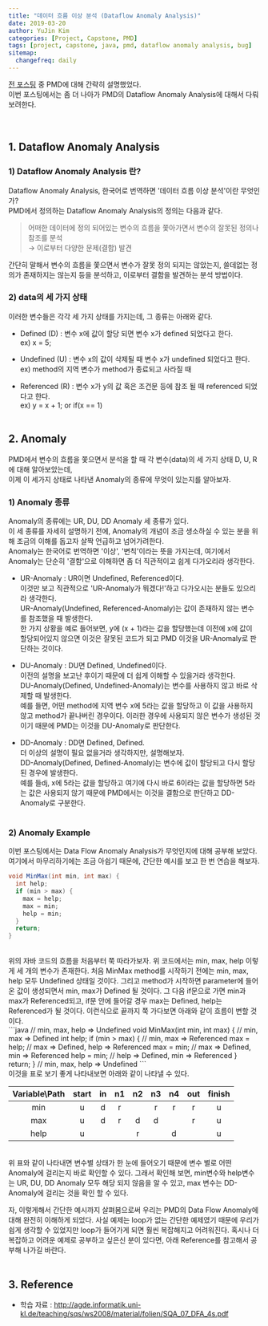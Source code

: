 ```yaml
---
title: "데이터 흐름 이상 분석 (Dataflow Anomaly Analysis)"
date: 2019-03-20
author: YuJin Kim
categories: [Project, Capstone, PMD]
tags: [project, capstone, java, pmd, dataflow anomaly analysis, bug]
sitemap:
  changefreq: daily
---
```


[전 포스팅]({{site.url}}/posts/static_analysis) 중 PMD에 대해 간략히 설명했었다.  
이번 포스팅에서는 좀 더 나아가 PMD의 Dataflow Anomaly Analysis에 대해서 다뤄보려한다.  
<br/>
<br/>

## 1. Dataflow Anomaly Analysis

### 1) Dataflow Anomaly Analysis 란?

Dataflow Anomaly Analysis, 한국어로 번역하면 '데이터 흐름 이상 분석'이란 무엇인가?  
PMD에서 정의하는 Dataflow Anomaly Analysis의 정의는 다음과 같다.

> 어떠한 데이터에 정의 되어있는 변수의 흐름을 쫓아가면서 변수의 잘못된 정의나 참조를 분석  
> → 이로부터 다양한 문제(결함) 발견

간단히 말해서 변수의 흐름을 쫓으면서 변수가 잘못 정의 되지는 않았는지, 쓸데없는 정의가 존재하지는 않는지 등을 분석하고, 이로부터 결함을 발견하는 분석 방법이다.

### 2) data의 세 가지 상태

이러한 변수들은 각각 세 가지 상태를 가지는데, 그 종류는 아래와 같다.

- Defined (D) : 변수 x에 값이 할당 되면 변수 x가 defined 되었다고 한다.  
  ex) x = 5;

- Undefined (U) : 변수 x의 값이 삭제될 때 변수 x가 undefined 되었다고 한다.  
  ex) method의 지역 변수가 method가 종료되고 사라질 때

- Referenced (R) : 변수 x가 y의 값 혹은 조건문 등에 참조 될 때 referenced 되었다고 한다.  
  ex) y = x + 1; or if(x == 1)
  <br/>
  <br/>

## 2. Anomaly

PMD에서 변수의 흐름을 쫓으면서 분석을 할 때 각 변수(data)의 세 가지 상태 D, U, R에 대해 알아보았는데,  
이제 이 세가지 상태로 나타낸 Anomaly의 종류에 무엇이 있는지를 알아보자.

### 1) Anomaly 종류

Anomaly의 종류에는 UR, DU, DD Anomaly 세 종류가 있다.  
이 세 종류를 자세히 설명하기 전에, Anomaly의 개념이 조금 생소하실 수 있는 분을 위해 조금의 이해를 돕고자 살짝 언급하고 넘어가려한다.  
Anomaly는 한국어로 번역하면 '이상', '변칙'이라는 뜻을 가지는데, 여기에서 Anomaly는 단순히 '결함'으로 이해하면 좀 더 직관적이고 쉽게 다가오리라 생각한다.

- UR-Anomaly : UR이면 Undefined, Referenced이다.  
  이것만 보고 직관적으로 'UR-Anomaly가 뭐겠다!'하고 다가오시는 분들도 있으리라 생각한다.  
  UR-Anomaly(Undefined, Referenced-Anomaly)는 값이 존재하지 않는 변수를 참조했을 때 발생한다.  
  한 가지 상황을 예로 들어보면, y에 (x + 1)라는 값을 할당했는데 이전에 x에 값이 할당되어있지 않으면 이것은 잘못된 코드가 되고 PMD 이것을 UR-Anomaly로 판단하는 것이다.

- DU-Anomaly : DU면 Defined, Undefined이다.  
  이전의 설명을 보고난 후이기 때문에 더 쉽게 이해할 수 있을거라 생각한다.  
  DU-Anomaly(Defined, Undefined-Anomaly)는 변수를 사용하지 않고 바로 삭제할 때 발생한다.  
  예를 들면, 어떤 method에 지역 변수 x에 5라는 값을 할당하고 이 값을 사용하지 않고 method가 끝나버린 경우이다. 이러한 경우에 사용되지 않은 변수가 생성된 것이기 때문에 PMD는 이것을 DU-Anomaly로 판단한다.

- DD-Anomaly : DD면 Defined, Defined.  
  더 이상의 설명이 필요 없을거라 생각하지만, 설명해보자.  
  DD-Anomaly(Defined, Defined-Anomaly)는 변수에 값이 할당되고 다시 할당된 경우에 발생한다.  
  예를 들dj, x에 5라는 값을 할당하고 여기에 다시 바로 6이라는 값을 할당하면 5라는 값은 사용되지 않기 때문에 PMD에서는 이것을 결함으로 판단하고 DD-Anomaly로 구분한다.
  <br/>
  <br/>

### 2) Anomaly Example

이번 포스팅에서는 Data Flow Anomaly Analysis가 무엇인지에 대해 공부해 보았다.  
여기에서 마무리하기에는 조금 아쉽기 때문에, 간단한 예시를 보고 한 번 연습을 해보자.

```java
void MinMax(int min, int max) {
  int help;
  if (min > max) {
    max = help;
    max = min;
    help = min;
  }
  return;
}
```

<br/>
위의 자바 코드의 흐름을 처음부터 쭉 따라가보자.  
위 코드에서는 min, max, help 이렇게 세 개의 변수가 존재한다.  
처음 MinMax method를 시작하기 전에는 min, max, help 모두 Undefined 상태일 것이다.  
그리고 method가 시작하면 parameter에 들어온 값이 생성되면서 min, max가 Defined 될 것이다.  
그 다음 if문으로 가면 min과 max가 Referenced되고, if문 안에 들어갈 경우 max는 Defined, help는 Referenced가 될 것이다.
이런식으로 끝까지 쭉 가다보면 아래와 같이 흐름이 변할 것이다.
<br/>
```java
                                   // min, max, help => Undefined
void MinMax(int min, int max) {    // min, max => Defined
  int help;
  if (min > max) {                 // min, max => Referenced
    max = help;                    // max => Defined, help => Referenced
    max = min;                     // max => Defined, min => Referenced
    help = min;                    // help => Defined, min => Referenced
  }
  return;
}
                                   // min, max, help => Undefined
```
<br/>
이것을 표로 보기 좋게 나타내보면 아래와 같이 나타낼 수 있다.

| Variable\Path | start | in  | n1  | n2  | n3  | n4  | out | finish |
| :-----------: | :---: | :-: | :-: | :-: | :-: | :-: | :-: | :----: |
|      min      |   u   |  d  |  r  |     |  r  |  r  |  r  |   u    |
|      max      |   u   |  d  |  r  |  d  |  d  |     |  r  |   u    |
|     help      |   u   |     |     |  r  |     |  d  |     |   u    |

<br/>
위 표와 같이 나타내면 변수별 상태가 한 눈에 들어오기 때문에 변수 별로 어떤 Anomaly에 걸리는지 바로 확인할 수 있다.
그래서 확인해 보면, min변수와 help변수는 UR, DU, DD Anomaly 모두 해당 되지 않음을 알 수 있고, max 변수는 DD-Anomaly에 걸리는 것을 확인 할 수 있다.

자, 이렇게해서 간단한 예시까지 살펴봄으로써 우리는 PMD의 Data Flow Anomaly에 대해 완전히 이해하게 되었다.
사실 예제는 loop가 없는 간단한 예제였기 때문에 우리가 쉽게 생각할 수 있었지만 loop가 들어가게 되면 훨씬 복잡해지고 어려워진다.
혹시나 더 복잡하고 어려운 예제로 공부하고 싶은신 분이 있다면, 아래 Reference를 참고해서 공부해 나가길 바란다.
<br/>
<br/>

## 3. Reference

- 학습 자료 : <http://agde.informatik.uni-kl.de/teaching/sqs/ws2008/material/folien/SQA_07_DFA_4s.pdf>
